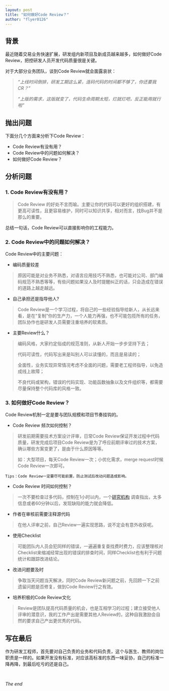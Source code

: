 ```yaml
---
layout: post
title: "如何做好Code Review？"
author: "flyer0126"
---
```


## 背景

最近随着交易业务快速扩展，研发组内新项目及新成员越来越多，如何做好Code Review，把控研发人员开发代码质量很是关键。

对于大部分业务团队，谈到Code Review就会面露哀状：
> *“上线时间倒排，研发工期这么紧，连码代码的时间都不够了，你还要我CR？”*
> 
> *“上版的需求，这版就变了，代码生命周期太短，烂就烂吧，反正能用就行啦”*

## 抛出问题
下面分几个方面来分析下Code Review：

* Code Review有没有用？
* Code Review中的问题如何解决？
* 如何做好Code Review？

## 分析问题

### 1. Code Review有没有用？
> Code Review 的好处不言而喻。主要让你的代码可以更好的组织搭建，有更高可读性，且更容易维护，同时可以知识共享，相对而言，找Bug并不是那么的重要。

总结一句话，Code Review可以直接影响你的工程能力。

### 2. Code Review中的问题如何解决？
Code Review中的主要问题：

* 编码质量较差
> 原因可能是对业务不熟悉，对语言应用技巧不熟悉，也可能对公司、部门编码规范不熟悉等等，有些问题如果没人及时提醒纠正的话，只会造成在错误的道路上越走越远。

* 自己承担还是指导他人?
> Code Review是一个学习过程，将自己的一些经验指导给新人，从长远来看，是在“复制”你的生产力，一个人能力再强，也不可能包揽所有的任务，团队协作也是研发人员需要注重培养的软素质。

* 主要Review什么？
> 编码风格，大家约定俗成的规范准则，从新人开始一步步坚持下去；
> 
> 代码可读性，代码写出来是叫别人可以读懂的，而且是易读的；
>
> 全面性，业务实现异常情况考虑不全面的问题，需要老工程师指导，以免造成线上故障；
> 
> 不良代码或架构，错误的代码实现、功能函数抽象以及文件组织等，都需要尽量保持整个代码库的风格一致。

### 3. 如何做好Code Review？
Code Review机制一定是要与团队规模和项目节奏挂钩的。

* Code Review 频次如何控制？
> 研发前期需要技术方案设计评审，日常Code Review保证开发过程中代码质量，研发完成后项目Code Review是为了呼应前期评审过的技术方案，确认哪些方案变更了，是由于什么原因等等。
> 
> 如：大型项目，每天Code Review一次；小优化需求，merge request时候Code Review一次即可。
> 
```
Tips：Code Review一定要尽可能前置，防止测试后改动问题造成影响。
```

* Code Review 时间如何控制？
> 一次不要检查过多代码，控制在1小时以内，一个[研究机构](https://smartbear.com/resources/case-studies/cisco-systems-collaborator/) 调查指出，太多信息或者60分钟以后，发现缺陷的能力就会降低。

* 作者在审核前需要注释源代码
> 在他人评审之前，自己Review一遍实现思路，说不定会有意外收获呢。

* 使用Checklist
> 可能团队内人员会犯同样的错误，一遍遍重复查找费时费力，应该整理核对Checklist来缩减经常出现的错误的排查时间，同样Checklist也有利于问题统计和跟踪改进结论。

* 改进问题要及时
> 争取当天问题当天解决，同时Code Review新问题之前，先回顾一下之前遗留问题是否修复，做到Code Review行之有效。

* 培养积极的Code Review文化
> Review是团队提高代码质量的机会，也是互相学习的过程；建立接受他人评审的潜意识，我的工作产出是需要其他人Review的，这种自我激励会自然的要求自己产出更优秀的代码。

## 写在最后
作为研发工程师，首先要对自己负责的业务和代码负责，这个与医生、教师的岗位职责是一样的。如果开发没有标准，对应该高标准的东西一味妥协，自己的标准一降再降，到最后吃亏的还是自己。


<br>

_The end_